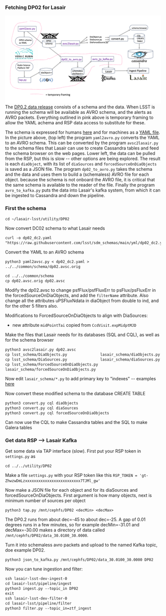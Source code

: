 ### Fetching DP02 for Lasair
![Screenshot](screenshot.png)
The [DP0.2 data release](https://dp0-2.lsst.io/) consists of a schema and the data. 
When LSST is running the schema will be available as AVRO schema, and the alerts as AVRO packets. Everything outlined in pink above is temporary framing to allow the YAML achema and RSP data access to substitute for these.

The schema is expressed for humans [here](https://dm.lsst.org/sdm_schemas/browser/dp02.html) and for machines as a [YAML file](https://github.com/lsst/sdm_schemas/blob/main/yml/dp02_dc2.yaml). In the picture above, (top left) the program `yaml2avro.py` converts the YAML to an AVRO schema. This can be converted by the program `avsc2lasair.py` to the schema files that Lasair can use to create Cassandra tables and feed the schema browser on the web pages. Lower left, the data can be pulled from the RSP, but this is slow -- other options are being explored. The result is each `diaObject`, with its list of `diaSources` and `forcedSourceOnDiaObjects` is saved as a JSON file. The program `dp02_to_avro.py` takes the schema and the data and uses them to build a (schemaless) AVRO file for each object. because the schema is not onboard the AVRO file, it is critical that the same schema is available to the reader of the file. Finally the program `avro_to_kafka.py` puts the data into Lasair's kafka system, from which it can be ingested to Cassandra and down the pipeline.

### First the schema
```
cd ~/lasair-lsst/utility/DP02
```
Now convert DC02 schema to what Lasair needs
```
curl -o dp02_dc2.yaml "https://raw.githubusercontent.com/lsst/sdm_schemas/main/yml/dp02_dc2.yaml"
```

Convert the YAML to an AVRO schema
```
python3 yaml2avsc.py < dp02_dc2.yaml > ../../common/schema/dp02.avsc.orig
```
```
cd ../../common/schema
cp dp02.avsc.orig dp02.avsc
```

Modify the dp02.avsc to change psfFlux/psfFluxErr to psFlux/psFluxErr in the forcedSourceOnDiaObjects, and add the `filterName` attribute.
Also change all the attributes uPSFluxNdata in diaObject from double to ind, and for the other 5 filters also.

Modifications to ForcedSourceOnDiaObjects to align with DiaSources:
- new attribute `midPointTai` copied from `CcdVisit.expMidptMJD`

Make the files that Lasair needs for its databases (SQL and CQL), as well as for the schema browser
```
python3 avsc2lasair.py dp02.avsc
cp lsst_schema/DiaObjects.py               lasair_schema/diaObjects.py
cp lsst_schema/DiaSources.py               lasair_schema/diaSources.py
cp lsst_schema/ForcedSourceOnDiaObjects.py lasair_schema/forcedSourceOnDiaObjects.py
```

Now edit `lasair_schema/*.py` to add primary key to "indexes" -- examples [here](https://github.com/lsst-uk/lasair-lsst/tree/main/common/schema/lasair_schema)

Now convert these modified schema to the database CREATE TABLE
```
python3 convert.py cql diaObjects
python3 convert.py cql diaSources
python3 convert.py cql forcedSourceOnDiaObjects
```

Can now use the CQL to make Cassandra tables and the SQL to make Galera tables

### Get data RSP --> Lasair Kafka
Get some data via TAP interface (slow). First put your RSP token in `settings.py` as
```
cd ../../utility/DP02
```
Make a file `settings.py` with your RSP token like this `RSP_TOKEN = 'gt-ZhwzwDmLzxxxxxxxxxxxxxxxxxxxxxxxxx7TJMl_gw'`

Now make a JSON file for each object and for its diaSources and forcedSourceOnDiaObjects. First argument is how many objects, next is minimum number of sources per object
```
python3 tap.py /mnt/cephfs/DP02 <decMin> <decMax>
```
The DP0.2 runs from about dec=-45 to about dec=-25. A gap of 0.01 degrees runs in a few minutes, so for example decMin=-31.01 and decMax=-30.00 makes a directory of data called `/mnt/cephfs/DP02/data_30.0100_30.0000`.

Turn it into schemaless avro packets and upload to the named Kafka topic, doe example DP02.
```
python3 json_to_kafka.py /mnt/cephfs/DP02/data_30.0100_30.0000 DP02
```
Now you can tune ingestion and filter:
```
ssh lasair-lsst-dev-ingest-0
cd lasair-lsst/pipeline/ingest
python3 ingest.py --topic_in DP02
exit
ssh lasair-lsst-dev-filter-0
cd lasair-lsst/pipeline/filter
python3 filter.py --topic_in=ztf_ingest
```

